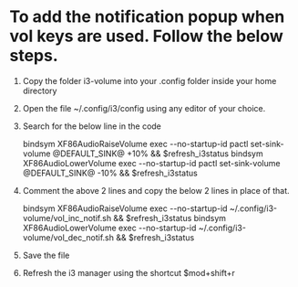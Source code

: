 # To add the notification popup when vol keys are used. Follow the below steps.

1. Copy the folder i3-volume into your .config folder inside your home directory
2. Open the file ~/.config/i3/config using any editor of your choice.
3. Search for the below line in the code 

	bindsym XF86AudioRaiseVolume exec --no-startup-id pactl set-sink-volume @DEFAULT_SINK@ +10% && $refresh_i3status
	bindsym XF86AudioLowerVolume exec --no-startup-id pactl set-sink-volume @DEFAULT_SINK@ -10% && $refresh_i3status	

4. Comment the above 2 lines and copy the below 2 lines in place of that. 
 
	bindsym XF86AudioRaiseVolume exec --no-startup-id ~/.config/i3-volume/vol_inc_notif.sh && $refresh_i3status
	bindsym XF86AudioLowerVolume exec --no-startup-id ~/.config/i3-volume/vol_dec_notif.sh && $refresh_i3status

5. Save the file
6. Refresh the i3 manager using the shortcut $mod+shift+r 
